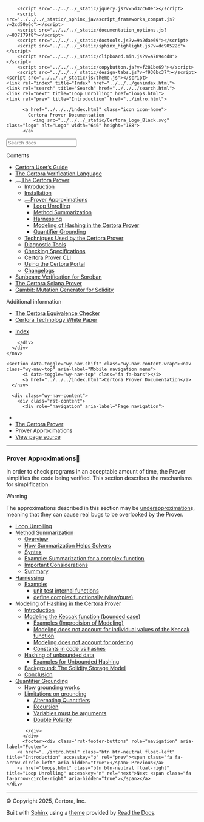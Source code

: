 <!DOCTYPE html><html class="writer-html5" lang="en" data-content_root="../../../"><head>
  <meta charset="utf-8"><meta name="viewport" content="width=device-width, initial-scale=1">

  <meta name="viewport" content="width=device-width, initial-scale=1.0">
  <title>Prover Approximations — Certora Prover Documentation 0.0 documentation</title>
      <link rel="stylesheet" type="text/css" href="../../../_static/pygments.css?v=80d5e7a1">
      <link rel="stylesheet" type="text/css" href="../../../_static/css/theme.css?v=19f00094">
      <link rel="stylesheet" type="text/css" href="../../../_static/copybutton.css?v=76b2166b">
      <link rel="stylesheet" type="text/css" href="../../../_static/custom.css?v=098d337b">
      <link rel="stylesheet" type="text/css" href="../../../_static/sphinx-design.min.css?v=87e54e7c">

  
  <!--[if lt IE 9]>
    <script src="../../../_static/js/html5shiv.min.js"></script>
  <![endif]-->
  
        <script src="../../../_static/jquery.js?v=5d32c60e"></script>
        <script src="../../../_static/_sphinx_javascript_frameworks_compat.js?v=2cd50e6c"></script>
        <script src="../../../_static/documentation_options.js?v=837179f8"></script>
        <script src="../../../_static/doctools.js?v=9a2dae69"></script>
        <script src="../../../_static/sphinx_highlight.js?v=dc90522c"></script>
        <script src="../../../_static/clipboard.min.js?v=a7894cd8"></script>
        <script src="../../../_static/copybutton.js?v=f281be69"></script>
        <script src="../../../_static/design-tabs.js?v=f930bc37"></script>
    <script src="../../../_static/js/theme.js"></script>
    <link rel="index" title="Index" href="../../../genindex.html">
    <link rel="search" title="Search" href="../../../search.html">
    <link rel="next" title="Loop Unrolling" href="loops.html">
    <link rel="prev" title="Introduction" href="../intro.html"> 
</head>

<body class="wy-body-for-nav"> 
  <div class="wy-grid-for-nav">
    <nav data-toggle="wy-nav-shift" class="wy-nav-side">
      <div class="wy-side-scroll">
        <div class="wy-side-nav-search">

          
          
          <a href="../../../index.html" class="icon icon-home">
            Certora Prover Documentation
              <img src="../../../_static/Certora_Logo_Black.svg" class="logo" alt="Logo" width="646" height="188">
          </a>
<div role="search">
  <form id="rtd-search-form" class="wy-form" action="../../../search.html" method="get">
    <input type="text" name="q" placeholder="Search docs" aria-label="Search docs">
    <input type="hidden" name="check_keywords" value="yes">
    <input type="hidden" name="area" value="default">
  </form>
</div>
        </div><div class="wy-menu wy-menu-vertical" data-spy="affix" role="navigation" aria-label="Navigation menu">
              <p class="caption" role="heading"><span class="caption-text">Contents</span></p>
<ul class="current" aria-expanded="true">
<li class="toctree-l1"><a class="reference internal" href="../../user-guide/index.html">Certora User’s Guide</a></li>
<li class="toctree-l1"><a class="reference internal" href="../../cvl/index.html">The Certora Verification Language</a></li>
<li class="toctree-l1 current" aria-expanded="true"><a class="reference internal" href="../index.html"><button class="toctree-expand" title="Open/close menu"></button>The Certora Prover</a><ul class="" aria-expanded="false">
<li class="toctree-l2"><a class="reference internal" href="../intro.html">Introduction</a></li>
<li class="toctree-l2"><a class="reference internal" href="../../user-guide/install.html">Installation</a></li>
<li class="toctree-l2 current" aria-expanded="true"><a class="reference internal current" href="#" aria-expanded="true"><button class="toctree-expand" title="Open/close menu"></button>Prover Approximations</a><ul>
<li class="toctree-l3"><a class="reference internal" href="loops.html">Loop Unrolling</a></li>
<li class="toctree-l3"><a class="reference internal" href="summarization.html">Method Summarization</a></li>
<li class="toctree-l3"><a class="reference internal" href="harnessing.html">Harnessing</a></li>
<li class="toctree-l3"><a class="reference internal" href="hashing.html">Modeling of Hashing in the Certora Prover</a></li>
<li class="toctree-l3"><a class="reference internal" href="grounding.html">Quantifier Grounding</a></li>
</ul>
</li>
<li class="toctree-l2"><a class="reference internal" href="../techniques/index.html">Techniques Used by the Certora Prover</a></li>
<li class="toctree-l2"><a class="reference internal" href="../diagnosis/index.html">Diagnostic Tools</a></li>
<li class="toctree-l2"><a class="reference internal" href="../checking/index.html">Checking Specifications</a></li>
<li class="toctree-l2"><a class="reference internal" href="../cli/index.html">Certora Prover CLI</a></li>
<li class="toctree-l2"><a class="reference internal" href="../portal/using.html">Using the Certora Portal</a></li>
<li class="toctree-l2"><a class="reference internal" href="../changelog/index.html">Changelogs</a></li>
</ul>
</li>
<li class="toctree-l1"><a class="reference internal" href="../../sunbeam/index.html">Sunbeam: Verification for Soroban</a></li>
<li class="toctree-l1"><a class="reference internal" href="../../solana/index.html">The Certora Solana Prover</a></li>
<li class="toctree-l1"><a class="reference internal" href="../../gambit/index.html">Gambit: Mutation Generator for Solidity</a></li>
</ul>
<p class="caption" role="heading"><span class="caption-text">Additional information</span></p>
<ul>
<li class="toctree-l1"><a class="reference internal" href="../../equiv-check/index.html">The Certora Equivalence Checker</a></li>
<li class="toctree-l1"><a class="reference internal" href="../../whitepaper/index.html">Certora Technology White Paper</a></li>
</ul>
<ul>
<li class="toctree-l1"><a class="reference internal" href="../../../genindex.html">Index</a></li>
</ul>

        </div>
      </div>
    </nav>

    <section data-toggle="wy-nav-shift" class="wy-nav-content-wrap"><nav class="wy-nav-top" aria-label="Mobile navigation menu">
          <i data-toggle="wy-nav-top" class="fa fa-bars"></i>
          <a href="../../../index.html">Certora Prover Documentation</a>
      </nav>

      <div class="wy-nav-content">
        <div class="rst-content">
          <div role="navigation" aria-label="Page navigation">
  <ul class="wy-breadcrumbs">
      <li><a href="../../../index.html" class="icon icon-home" aria-label="Home"></a></li>
          <li class="breadcrumb-item"><a href="../index.html">The Certora Prover</a></li>
      <li class="breadcrumb-item active">Prover Approximations</li>
      <li class="wy-breadcrumbs-aside">
            <a href="../../../_sources/docs/prover/approx/index.md.txt" rel="nofollow"> View page source</a>
      </li>
  </ul>
  <hr>
</div>
          <div role="main" class="document" itemscope="itemscope" itemtype="http://schema.org/Article">
           <div itemprop="articleBody">
             
  <section id="prover-approximations">
<span id="id1"></span><h1>Prover Approximations<a class="headerlink" href="#prover-approximations" title="Link to this heading"></a></h1>
<p>In order to check programs in an acceptable amount of time, the Prover
simplifies the code being verified. This section describes the mechanisms for
simplification.</p>
<div class="admonition warning">
<p class="admonition-title">Warning</p>
<p>The approximations described in this section may be
<a class="reference internal" href="../../user-guide/glossary.html#term-underapproximation"><span class="xref std std-term">underapproximation</span></a>s, meaning that they can cause real bugs to be
overlooked by the Prover.</p>
</div>
<div class="toctree-wrapper compound">
<ul>
<li class="toctree-l1"><a class="reference internal" href="loops.html">Loop Unrolling</a></li>
<li class="toctree-l1"><a class="reference internal" href="summarization.html">Method Summarization</a><ul>
<li class="toctree-l2"><a class="reference internal" href="summarization.html#overview">Overview</a></li>
<li class="toctree-l2"><a class="reference internal" href="summarization.html#how-summarization-helps-solvers">How Summarization Helps Solvers</a></li>
<li class="toctree-l2"><a class="reference internal" href="summarization.html#syntax">Syntax</a></li>
<li class="toctree-l2"><a class="reference internal" href="summarization.html#example-summarization-for-a-complex-function">Example: Summarization for a complex function</a></li>
<li class="toctree-l2"><a class="reference internal" href="summarization.html#important-considerations">Important Considerations</a></li>
<li class="toctree-l2"><a class="reference internal" href="summarization.html#summary">Summary</a></li>
</ul>
</li>
<li class="toctree-l1"><a class="reference internal" href="harnessing.html">Harnessing</a><ul>
<li class="toctree-l2"><a class="reference internal" href="harnessing.html#example">Example:</a><ul>
<li class="toctree-l3"><a class="reference internal" href="harnessing.html#unit-test-internal-functions">unit test internal functions</a></li>
<li class="toctree-l3"><a class="reference internal" href="harnessing.html#define-complex-functionally-view-pure">define complex functionally  (view/pure)</a></li>
</ul>
</li>
</ul>
</li>
<li class="toctree-l1"><a class="reference internal" href="hashing.html">Modeling of Hashing in the Certora Prover</a><ul>
<li class="toctree-l2"><a class="reference internal" href="hashing.html#introduction">Introduction</a></li>
<li class="toctree-l2"><a class="reference internal" href="hashing.html#modeling-the-keccak-function-bounded-case">Modeling the Keccak function (bounded case)</a><ul>
<li class="toctree-l3"><a class="reference internal" href="hashing.html#examples-imprecision-of-modeling">Examples (Imprecision of Modeling)</a></li>
<li class="toctree-l3"><a class="reference internal" href="hashing.html#modeling-does-not-account-for-individual-values-of-the-keccak-function">Modeling does not account for individual values of the Keccak function</a></li>
<li class="toctree-l3"><a class="reference internal" href="hashing.html#modeling-does-not-account-for-ordering">Modeling does not account for ordering</a></li>
<li class="toctree-l3"><a class="reference internal" href="hashing.html#constants-in-code-vs-hashes">Constants in code vs hashes</a></li>
</ul>
</li>
<li class="toctree-l2"><a class="reference internal" href="hashing.html#hashing-of-unbounded-data">Hashing of unbounded data</a><ul>
<li class="toctree-l3"><a class="reference internal" href="hashing.html#examples-for-unbounded-hashing">Examples for Unbounded Hashing</a></li>
</ul>
</li>
<li class="toctree-l2"><a class="reference internal" href="hashing.html#background-the-solidity-storage-model">Background: The Solidity Storage Model</a></li>
<li class="toctree-l2"><a class="reference internal" href="hashing.html#conclusion">Conclusion</a></li>
</ul>
</li>
<li class="toctree-l1"><a class="reference internal" href="grounding.html">Quantifier Grounding</a><ul>
<li class="toctree-l2"><a class="reference internal" href="grounding.html#how-grounding-works">How grounding works</a></li>
<li class="toctree-l2"><a class="reference internal" href="grounding.html#limitations-on-grounding">Limitations on grounding</a><ul>
<li class="toctree-l3"><a class="reference internal" href="grounding.html#alternating-quantifiers">Alternating Quantifiers</a></li>
<li class="toctree-l3"><a class="reference internal" href="grounding.html#recursion">Recursion</a></li>
<li class="toctree-l3"><a class="reference internal" href="grounding.html#variables-must-be-arguments">Variables must be arguments</a></li>
<li class="toctree-l3"><a class="reference internal" href="grounding.html#double-polarity">Double Polarity</a></li>
</ul>
</li>
</ul>
</li>
</ul>
</div>
</section>


           </div>
          </div>
          <footer><div class="rst-footer-buttons" role="navigation" aria-label="Footer">
        <a href="../intro.html" class="btn btn-neutral float-left" title="Introduction" accesskey="p" rel="prev"><span class="fa fa-arrow-circle-left" aria-hidden="true"></span> Previous</a>
        <a href="loops.html" class="btn btn-neutral float-right" title="Loop Unrolling" accesskey="n" rel="next">Next <span class="fa fa-arrow-circle-right" aria-hidden="true"></span></a>
    </div>

  <hr>

  <div role="contentinfo">
    <p>© Copyright 2025, Certora, Inc.</p>
  </div>

  Built with <a href="https://www.sphinx-doc.org/">Sphinx</a> using a
    <a href="https://github.com/readthedocs/sphinx_rtd_theme">theme</a>
    provided by <a href="https://readthedocs.org">Read the Docs</a>.
   

</footer>
        </div>
      </div>
    </section>
  </div>
  <script>
      jQuery(function () {
          SphinxRtdTheme.Navigation.enable(true);
      });
  </script> 


</body></html>